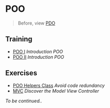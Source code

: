 # POO
> Before, view [PDO](https://github.com/simplonco/pdo-training)

## Training
* [POO I](https://github.com/simplonco/poo-training/blob/master/training/Tutoriel-PHP-Introduction-%C3%A0-la-POO.pdf) _Introduction POO_
* [POO II](https://github.com/simplonco/poo-training/blob/master/training/Tutoriel-PHP-POO-partie-2.pdf) _Introduction POO_

## Exercises
* [POO Helpers Class](https://github.com/simplonco/php-training/wiki/Activit%C3%A9-POO:-Helpers-Class) _Avoid code redundancy_
* [MVC](https://github.com/simplonco/php-training/wiki/MVC---Training) _Discover the Model View Controller_

_To be continued.._
